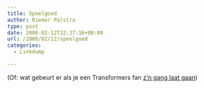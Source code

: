 ```yaml
---
title: Speelgoed
author: Riemer Palstra
type: post
date: 2006-02-12T22:37:16+00:00
url: /2006/02/12/speelgoed
categories:
  - Linkdump

---
```

(Of: wat gebeurt er als je een Transformers fan [z&#8217;n gang laat gaan][1])

 [1]: http://www.techeblog.com/index.php/tech-gadget/wr-07-a-real-transformer